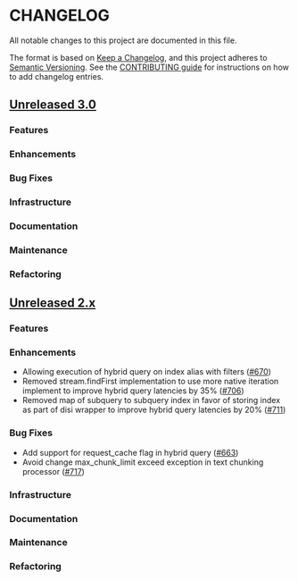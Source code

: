 # CHANGELOG
All notable changes to this project are documented in this file.

The format is based on [Keep a Changelog](https://keepachangelog.com/en/1.0.0/), and this project adheres to [Semantic Versioning](https://semver.org/spec/v2.0.0.html). See the [CONTRIBUTING guide](./CONTRIBUTING.md#Changelog) for instructions on how to add changelog entries.

## [Unreleased 3.0](https://github.com/opensearch-project/neural-search/compare/2.x...HEAD)
### Features
### Enhancements
### Bug Fixes
### Infrastructure
### Documentation
### Maintenance
### Refactoring

## [Unreleased 2.x](https://github.com/opensearch-project/neural-search/compare/2.13...2.x)
### Features
### Enhancements
- Allowing execution of hybrid query on index alias with filters ([#670](https://github.com/opensearch-project/neural-search/pull/670))
- Removed stream.findFirst implementation to use more native iteration implement to improve hybrid query latencies by 35% ([#706](https://github.com/opensearch-project/neural-search/pull/706))
- Removed map of subquery to subquery index in favor of storing index as part of disi wrapper to improve hybrid query latencies by 20% ([#711](https://github.com/opensearch-project/neural-search/pull/711))
### Bug Fixes
- Add support for request_cache flag in hybrid query ([#663](https://github.com/opensearch-project/neural-search/pull/663))
- Avoid change max_chunk_limit exceed exception in text chunking processor ([#717](https://github.com/opensearch-project/neural-search/pull/717))
### Infrastructure
### Documentation
### Maintenance
### Refactoring
